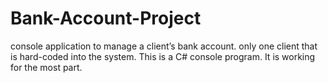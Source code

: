 # Bank-Account-Project
console application to manage a client’s bank account. only one client that is hard-coded into the system.
This is a C# console program. It is working for the most part.
